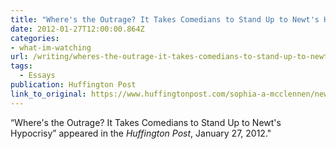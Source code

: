 ```yaml
---
title: "Where's the Outrage? It Takes Comedians to Stand Up to Newt's Hypocrisy"
date: 2012-01-27T12:00:00.864Z
categories: 
- what-im-watching
url: /writing/wheres-the-outrage-it-takes-comedians-to-stand-up-to-newts-hypocrisy/
tags:
  - Essays
publication: Huffington Post
link_to_original: https://www.huffingtonpost.com/sophia-a-mcclennen/newt-gingrich-hypocrisy-stewart-colbert_b_1235162.html
---
```

“Where's the Outrage? It Takes Comedians to Stand Up to Newt's Hypocrisy” appeared in the <em>Huffington Post</em>, January 27, 2012."
